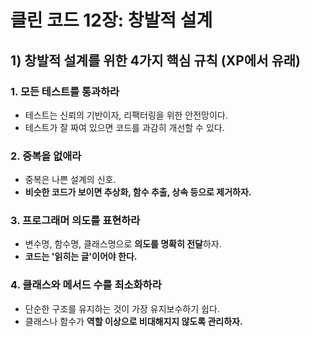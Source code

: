 # 클린 코드 12장: 창발적 설계


## 1) 창발적 설계를 위한 4가지 핵심 규칙 (XP에서 유래)

### 1. 모든 테스트를 통과하라
- 테스트는 신뢰의 기반이자, 리팩터링을 위한 안전망이다.
- 테스트가 잘 짜여 있으면 코드를 과감히 개선할 수 있다.

### 2. 중복을 없애라
- 중복은 나쁜 설계의 신호.
- **비슷한 코드가 보이면 추상화, 함수 추출, 상속 등으로 제거하자.**

### 3. 프로그래머 의도를 표현하라
- 변수명, 함수명, 클래스명으로 **의도를 명확히 전달**하자.
- **코드는 '읽히는 글'이어야 한다.**

### 4. 클래스와 메서드 수를 최소화하라
- 단순한 구조를 유지하는 것이 가장 유지보수하기 쉽다.
- 클래스나 함수가 **역할 이상으로 비대해지지 않도록 관리하자.**


